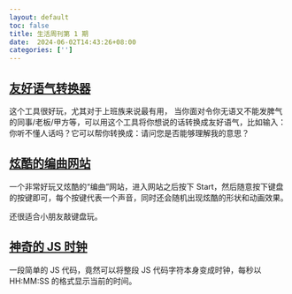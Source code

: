 ```yaml
---
layout: default
toc: false
title: 生活周刊第 1 期
date:  2024-06-02T14:43:26+08:00
categories: ['']
---
```


## [友好语气转换器](https://goblin.tools/Formalizer)

这个工具很好玩，尤其对于上班族来说最有用， 当你面对令你无语又不能发脾气的同事/老板/甲方等，可以用这个工具将你想说的话转换成友好语气，比如输入：你听不懂人话吗？它可以帮你转换成：请问您是否能够理解我的意思？


## [炫酷的编曲网站](https://aidn.jp/mikutap/)
一个非常好玩又炫酷的“编曲”网站，进入网站之后按下 Start，然后随意按下键盘的按键即可，每个按键代表一个声音，同时还会随机出现炫酷的形状和动画效果。

还很适合小朋友敲键盘玩。


## [神奇的 JS 时钟](https://aem1k.com/qlock/)
一段简单的 JS 代码，竟然可以将整段 JS 代码字符本身变成时钟，每秒以 HH:MM:SS 的格式显示当前的时间。
